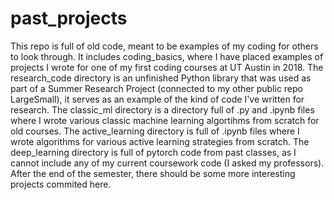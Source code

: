 # past_projects


This repo is full of old code, meant to be examples of my coding for others to look through. It includes coding_basics, where I have placed examples of projects I wrote for one of my first coding courses at UT Austin in 2018. The research_code directory is an unfinished Python library that was used as part of a Summer Research Project (connected to my other public repo LargeSmall), it serves as an example of the kind of code I've written for research. The classic_ml directory is a directory full of .py and .ipynb files where I wrote various classic machine learning algortihms from scratch for old courses. The active_learning directory is full of .ipynb files where I wrote algorithms for various active learning strategies from scratch. The deep_learning directory is full of pytorch code from past classes, as I cannot include any of my current coursework code (I asked my professors). After the end of the semester, there should be some more interesting projects commited here. 
